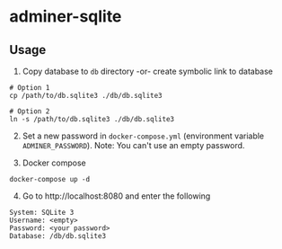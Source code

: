 # adminer-sqlite

## Usage

1. Copy database to `db` directory -or- create symbolic link to database
```
# Option 1
cp /path/to/db.sqlite3 ./db/db.sqlite3

# Option 2
ln -s /path/to/db.sqlite3 ./db/db.sqlite3
```

2. Set a new password in `docker-compose.yml` (environment variable `ADMINER_PASSWORD`).
Note: You can't use an empty password.

3. Docker compose
```
docker-compose up -d
```

4. Go to http://localhost:8080 and enter the following
```
System: SQLite 3
Username: <empty>
Password: <your password>
Database: /db/db.sqlite3
```
